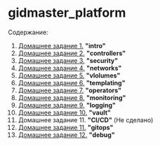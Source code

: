 # gidmaster_platform

Содержание:

1. [Домашнее задание 1.](kubernetes-intro/README.md) **"intro"**
2. [Домашнее задание 2.](kubernetes-controllers/README.md) **"controllers"**
3. [Домашнее задание 3.](kubernetes-security/README.md) **"security"**
4. [Домашнее задание 4.](kubernetes-networks/README.md) **"networks"**
5. [Домашнее задание 5.](kubernetes-vlolumes/README.md) **"vlolumes"**
6. [Домашнее задание 6.](kubernetes-templating/README.md) **"templating"**
7. [Домашнее задание 7.](kubernetes-operators/README.md) **"operators"**
8. [Домашнее задание 8.](kubernetes-monitoring/README.md) **"monitoring"**
9. [Домашнее задание 9.](kubernetes-logging/README.md) **"logging"**
10. [Домашнее задание 10.](kubernetes-vault/README.md) **"vault"**
11. Домашнее задание 11. **"CI/CD"** (Не сделано)
12. [Домашнее задание 11.](kubernetes-gitops/README.md) **"gitops"**
13. [Домашнее задание 12.](kubernetes-debug/README.md) **"debug"**
